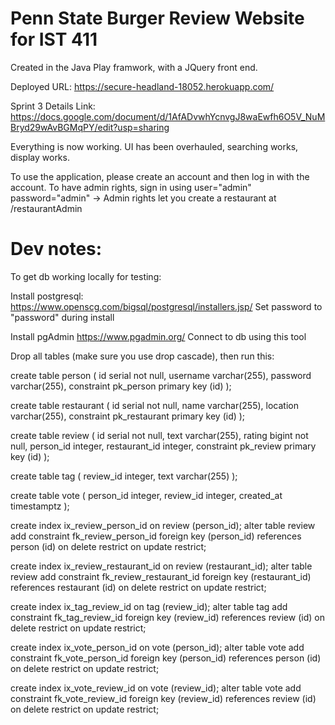 # Penn State Burger Review Website for IST 411

Created in the Java Play framwork, with a JQuery front end.

Deployed URL: https://secure-headland-18052.herokuapp.com/

Sprint 3 Details Link: https://docs.google.com/document/d/1AfADvwhYcnvgJ8waEwfh6O5V_NuMBryd29wAvBGMqPY/edit?usp=sharing

Everything is now working. UI has been overhauled, searching works, display works.

To use the application, please create an account and then log in with the account.
To have admin rights, sign in using user="admin" password="admin"
  ->  Admin rights let you create a restaurant at /restaurantAdmin
  

# Dev notes:

To get db working locally for testing:

Install postgresql:
https://www.openscg.com/bigsql/postgresql/installers.jsp/ Set password to "password" during install

Install pgAdmin
https://www.pgadmin.org/ Connect to db using this tool

Drop all tables (make sure you use drop cascade), then run this:


create table person (
  id                            serial not null,
  username                      varchar(255),
  password                      varchar(255),
  constraint pk_person primary key (id)
);

create table restaurant (
  id                            serial not null,
  name                          varchar(255),
  location                      varchar(255),
  constraint pk_restaurant primary key (id)
);

create table review (
  id                            serial not null,
  text                          varchar(255),
  rating                        bigint not null,
  person_id                     integer,
  restaurant_id                 integer,
  constraint pk_review primary key (id)
);

create table tag (
  review_id                     integer,
  text                          varchar(255)
);

create table vote (
  person_id                     integer,
  review_id                     integer,
  created_at                    timestamptz
);

create index ix_review_person_id on review (person_id);
alter table review add constraint fk_review_person_id foreign key (person_id) references person (id) on delete restrict on update restrict;

create index ix_review_restaurant_id on review (restaurant_id);
alter table review add constraint fk_review_restaurant_id foreign key (restaurant_id) references restaurant (id) on delete restrict on update restrict;

create index ix_tag_review_id on tag (review_id);
alter table tag add constraint fk_tag_review_id foreign key (review_id) references review (id) on delete restrict on update restrict;

create index ix_vote_person_id on vote (person_id);
alter table vote add constraint fk_vote_person_id foreign key (person_id) references person (id) on delete restrict on update restrict;

create index ix_vote_review_id on vote (review_id);
alter table vote add constraint fk_vote_review_id foreign key (review_id) references review (id) on delete restrict on update restrict;



